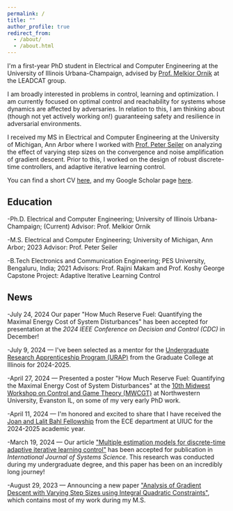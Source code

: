 ```yaml
---
permalink: /
title: ""
author_profile: true
redirect_from: 
  - /about/
  - /about.html
---
```


I'm a first-year PhD student in Electrical and Computer Engineering at the University of Illinois Urbana-Champaign, advised by [Prof. Melkior Ornik](https://mornik.web.illinois.edu/) at the LEADCAT group.

I am broadly interested in problems in control, learning and optimization. I am currently focused on optimal control and reachability for systems whose dynamics are affected by adversaries. In relation to this, I am thinking about (though not yet actively working on!) guaranteeing safety and resilience in adversarial environments.

I received my MS in Electrical and Computer Engineering at the University of Michigan, Ann Arbor where I worked with [Prof. Peter Seiler](https://seiler.engin.umich.edu/) on analyzing the effect of varying step sizes on the convergence and noise amplification of gradient descent. Prior to this, I worked on the design of robust discrete-time controllers, and adaptive iterative learning control.

You can find a short CV [here](https://ram-p.github.io/files/CV_RP.pdf), and my Google Scholar page [here](https://scholar.google.com/citations?user=YtKKnAEAAAAJ&hl=en).

Education
------
-Ph.D. Electrical and Computer Engineering; University of Illinois Urbana-Champaign; (Current)
Advisor: Prof. Melkior Ornik

-M.S. Electrical and Computer Engineering; University of Michigan, Ann Arbor; 2023
Advisor: Prof. Peter Seiler

-B.Tech Electronics and Communication Engineering; PES University, Bengaluru, India; 2021
Advisors: Prof. Rajini Makam and Prof. Koshy George
Capstone Project: Adaptive Iterative Learning Control

News
------
-July 24, 2024  Our paper "How Much Reserve Fuel: Quantifying the Maximal Energy Cost of System Disturbances" has been accepted for presentation at the _2024 IEEE Conference on Decision and Control (CDC)_ in December!

-July 9, 2024 — I've been selected as a mentor for the [Undergraduate Research Apprenticeship Program (URAP)](https://grad.illinois.edu/urap) from the Graduate College at Illinois for 2024-2025.

-April 27, 2024 — Presented a poster "How Much Reserve Fuel: Quantifying the Maximal Energy Cost of System Disturbances" at the [10th Midwest Workshop on Control and Game Theory (MWCGT)](https://mwcgt2024.northwestern.edu/) at Northwestern University, Evanston IL, on some of my very early PhD work.

-April 11, 2024 — I'm honored and excited to share that I have received the [Joan and Lalit Bahl Fellowship](https://ece.illinois.edu/academics/grad/fellowships/bahl) from the ECE department at UIUC for the 2024-2025 academic year.

-March 19, 2024 — Our article ["Multiple estimation models for discrete-time adaptive iterative learning control"](https://www.tandfonline.com/doi/full/10.1080/00207721.2024.2335228) has been accepted for publication in _International Journal of Systems Science_. This research was conducted during my undergraduate degree, and this paper has been on an incredibly long journey!

-August 29, 2023 — Announcing a new paper ["Analysis of Gradient Descent with Varying Step Sizes using Integral Quadratic Constraints"](https://arxiv.org/abs/2210.00644), which contains most of my work during my M.S.